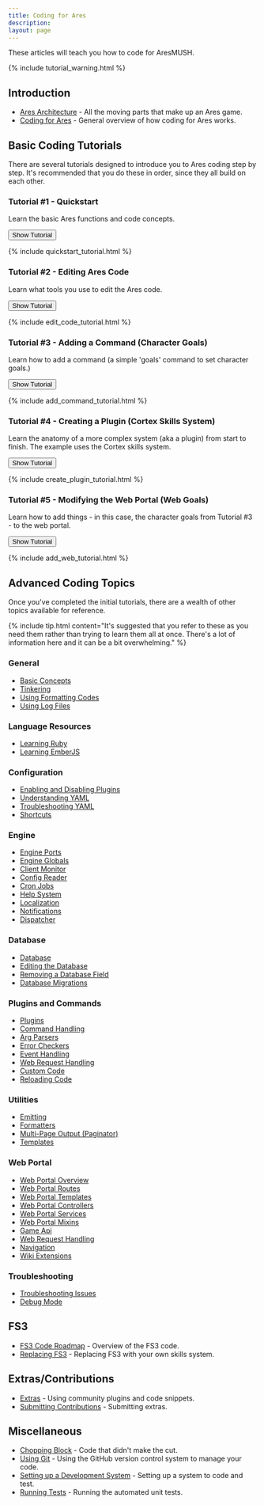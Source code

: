 ```yaml
---
title: Coding for Ares
description:
layout: page
---
```


These articles will teach you how to code for AresMUSH.   

{% include tutorial_warning.html %}

## Introduction

* [Ares Architecture](/tutorials/code/architecture.html) - All the moving parts that make up an Ares game.
* [Coding for Ares](/tutorials/code/overview.html) - General overview of how coding for Ares works.

## Basic Coding Tutorials

There are several tutorials designed to introduce you to Ares coding step by step.  It's recommended that you do these in order, since they all build on each other.

### Tutorial #1 - Quickstart

Learn the basic Ares functions and code concepts.

<button data-toggle="collapse" data-target="#quickstart" class="btn btn-info">Show Tutorial</button>

<div id="quickstart" class="collapse">
{% include quickstart_tutorial.html %}
</div>

### Tutorial #2 - Editing Ares Code

Learn what tools you use to edit the Ares code.

<button data-toggle="collapse" data-target="#edit-code" class="btn btn-info">Show Tutorial</button>

<div id="edit-code" class="collapse">
{% include edit_code_tutorial.html %}
</div>

### Tutorial #3 - Adding a Command (Character Goals)

Learn how to add a command (a simple 'goals' command to set character goals.)

<button data-toggle="collapse" data-target="#add-cmd" class="btn btn-info">Show Tutorial</button>

<div id="add-cmd" class="collapse">
{% include add_command_tutorial.html %}
</div>

### Tutorial #4 - Creating a Plugin (Cortex Skills System)

Learn the anatomy of a more complex system (aka a plugin) from start to finish.  The example uses the Cortex skills system.

<button data-toggle="collapse" data-target="#create-plugin" class="btn btn-info">Show Tutorial</button>

<div id="create-plugin" class="collapse">
{% include create_plugin_tutorial.html %}
</div>

### Tutorial #5 - Modifying the Web Portal (Web Goals)

Learn how to add things - in this case, the character goals from Tutorial #3 - to the web portal. 

<button data-toggle="collapse" data-target="#add-web" class="btn btn-info">Show Tutorial</button>

<div id="add-web" class="collapse">
{% include add_web_tutorial.html %}
</div>

## Advanced Coding Topics

Once you've completed the initial tutorials, there are a wealth of other topics available for reference. 

{% include tip.html content="It's suggested that you refer to these as you need them rather than trying to learn them all at once.  There's a lot of information here and it can be a bit overwhelming." %}

### General

* [Basic Concepts](/tutorials/code/concepts.html)
* [Tinkering](/tutorials/code/tinker.html)
* [Using Formatting Codes](/tutorials/code/formatting.html)
* [Using Log Files](/tutorials/code/logs.html)

### Language Resources

* [Learning Ruby](/tutorials/code/ruby.html)
* [Learning EmberJS](/tutorials/code/ember.html)

### Configuration

* [Enabling and Disabling Plugins](/tutorials/config/plugins.html)
* [Understanding YAML](/tutorials/code/yaml.html)
* [Troubleshooting YAML](/tutorials/code/troubleshooting-yaml.html)
* [Shortcuts](/tutorials/code/shortcuts.html)

### Engine

* [Engine Ports](/tutorials/code/ports.html)
* [Engine Globals](/tutorials/code/globals.html)
* [Client Monitor](/tutorials/code/client-monitor.html)
* [Config Reader](/tutorials/code/config-reader.html)
* [Cron Jobs](/tutorials/code/cron.html)
* [Help System](/tutorials/code/help.html)
* [Localization](/tutorials/code/localization.html)
* [Notifications](/tutorials/code/notifications.html)
* [Dispatcher](/tutorials/code/dispatcher.html)

### Database

* [Database](/tutorials/code/database.html)
* [Editing the Database](/tutorials/code/edit-database.html)
* [Removing a Database Field](/tutorials/code/remove-field.html)
* [Database Migrations](/tutorials/code/db-migration.html)

### Plugins and Commands

* [Plugins](/tutorials/code/plugins.html)
* [Command Handling](/tutorials/code/commands.html)
* [Arg Parsers](/tutorials/code/arg-parsers.html)
* [Error Checkers](/tutorials/code/error-checkers.html)
* [Event Handling](/tutorials/code/events.html)
* [Web Request Handling](/tutorials/code/web-requests.html)
* [Custom Code](/tutorials/code/custom.html)
* [Reloading Code](/tutorials/code/reload.html)

### Utilities

* [Emitting](/tutorials/code/emitting.html)
* [Formatters](/tutorials/code/formatters.html)
* [Multi-Page Output (Paginator)](/tutorials/code/paginator.html)
* [Templates](/tutorials/code/templates.html)

### Web Portal

* [Web Portal Overview](/tutorials/code/web-portal)
* [Web Portal Routes](/tutorials/code/web-routes.html)
* [Web Portal Templates](/tutorials/code/web-templates.html)
* [Web Portal Controllers](/tutorials/code/web-controllers.html)
* [Web Portal Services](/tutorials/code/web-services.html)
* [Web Portal Mixins](/tutorials/code/web-mixins.html)
* [Game Api](/tutorials/code/web-game-api.html)
* [Web Request Handling](/tutorials/code/web-requests.html)
* [Navigation](/tutorials/code/web-nav.html)
* [Wiki Extensions](/tutorials/code/wiki-extensions.html)

### Troubleshooting

* [Troubleshooting Issues](/tutorials/code/troubleshooting.html)
* [Debug Mode](/tutorials/code/debug-mode.html)

## FS3

* [FS3 Code Roadmap](/tutorials/code/fs3-roadmap.html) - Overview of the FS3 code.
* [Replacing FS3](/tutorials/code/replacing-fs3.html) - Replacing FS3 with your own skills system.

## Extras/Contributions

* [Extras](/tutorials/code/extras.html) - Using community plugins and code snippets.
* [Submitting Contributions](/tutorials/code/extra-contribs.html) - Submitting extras.

## Miscellaneous

* [Chopping Block](/tutorials/code/chopping-block.html) - Code that didn't make the cut.
* [Using Git](/tutorials/code/git.html) - Using the GitHub version control system to manage your code.
* [Setting up a Development System](/tutorials/code/dev-tools.html) - Setting up a system to code and test.
* [Running Tests](/tutorials/code/tests.html) - Running the automated unit tests.

